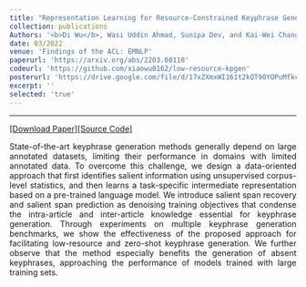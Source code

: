 ```yaml
---
title: "Representation Learning for Resource-Constrained Keyphrase Generation"
collection: publications
Authors: '<b>Di Wu</b>, Wasi Uddin Ahmad, Sunipa Dev, and Kai-Wei Chang.'
date: 03/2022
venue: 'Findings of the ACL: EMNLP'
paperurl: 'https://arxiv.org/abs/2203.08118'
codeurl: 'https://github.com/xiaowu0162/low-resource-kpgen'
posterurl: 'https://drive.google.com/file/d/17xZXmxWI161t2kQT90YOPuMfkceAlcAC/view?usp=sharing'
excerpt: ''
selected: 'true'
---
```

---
<a href='https://aclanthology.org/2022.findings-emnlp.49/' target="_blank">[Download Paper]</a><a href='https://github.com/xiaowu0162/low-resource-kpgen' target="_blank">[Source Code]</a>

<p align="justify">
State-of-the-art keyphrase generation methods generally depend on large annotated datasets, limiting their performance in domains with limited annotated data. To overcome this challenge, we design a data-oriented approach that first identifies salient information using unsupervised corpus-level statistics, and then learns a task-specific intermediate representation based on a pre-trained language model. We introduce salient span recovery and salient span prediction as denoising training objectives that condense the intra-article and inter-article knowledge essential for keyphrase generation. Through experiments on multiple keyphrase generation benchmarks, we show the effectiveness of the proposed approach for facilitating low-resource and zero-shot keyphrase generation. We further observe that the method especially benefits the generation of absent keyphrases, approaching the performance of models trained with large training sets. 
</p>
